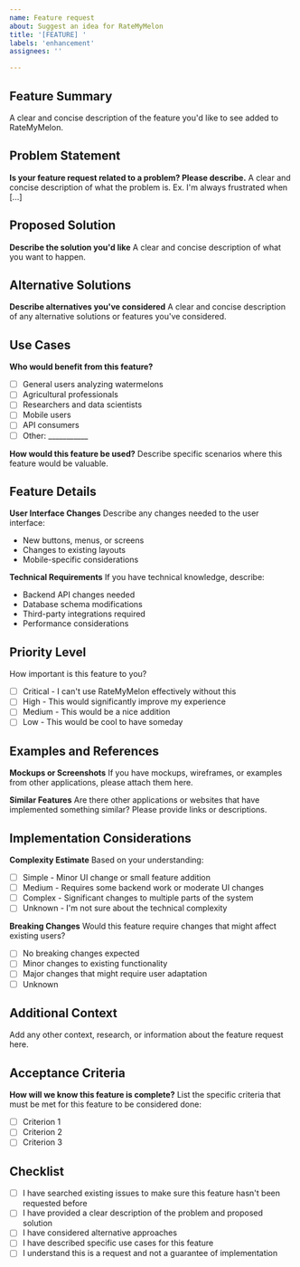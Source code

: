 ```yaml
---
name: Feature request
about: Suggest an idea for RateMyMelon
title: '[FEATURE] '
labels: 'enhancement'
assignees: ''

---
```


## Feature Summary
A clear and concise description of the feature you'd like to see added to RateMyMelon.

## Problem Statement
**Is your feature request related to a problem? Please describe.**
A clear and concise description of what the problem is. Ex. I'm always frustrated when [...]

## Proposed Solution
**Describe the solution you'd like**
A clear and concise description of what you want to happen.

## Alternative Solutions
**Describe alternatives you've considered**
A clear and concise description of any alternative solutions or features you've considered.

## Use Cases
**Who would benefit from this feature?**
- [ ] General users analyzing watermelons
- [ ] Agricultural professionals
- [ ] Researchers and data scientists
- [ ] Mobile users
- [ ] API consumers
- [ ] Other: ___________

**How would this feature be used?**
Describe specific scenarios where this feature would be valuable.

## Feature Details
**User Interface Changes**
Describe any changes needed to the user interface:
- New buttons, menus, or screens
- Changes to existing layouts
- Mobile-specific considerations

**Technical Requirements**
If you have technical knowledge, describe:
- Backend API changes needed
- Database schema modifications
- Third-party integrations required
- Performance considerations

## Priority Level
How important is this feature to you?
- [ ] Critical - I can't use RateMyMelon effectively without this
- [ ] High - This would significantly improve my experience
- [ ] Medium - This would be a nice addition
- [ ] Low - This would be cool to have someday

## Examples and References
**Mockups or Screenshots**
If you have mockups, wireframes, or examples from other applications, please attach them here.

**Similar Features**
Are there other applications or websites that have implemented something similar? Please provide links or descriptions.

## Implementation Considerations
**Complexity Estimate**
Based on your understanding:
- [ ] Simple - Minor UI change or small feature addition
- [ ] Medium - Requires some backend work or moderate UI changes
- [ ] Complex - Significant changes to multiple parts of the system
- [ ] Unknown - I'm not sure about the technical complexity

**Breaking Changes**
Would this feature require changes that might affect existing users?
- [ ] No breaking changes expected
- [ ] Minor changes to existing functionality
- [ ] Major changes that might require user adaptation
- [ ] Unknown

## Additional Context
Add any other context, research, or information about the feature request here.

## Acceptance Criteria
**How will we know this feature is complete?**
List the specific criteria that must be met for this feature to be considered done:
- [ ] Criterion 1
- [ ] Criterion 2
- [ ] Criterion 3

## Checklist
- [ ] I have searched existing issues to make sure this feature hasn't been requested before
- [ ] I have provided a clear description of the problem and proposed solution
- [ ] I have considered alternative approaches
- [ ] I have described specific use cases for this feature
- [ ] I understand this is a request and not a guarantee of implementation